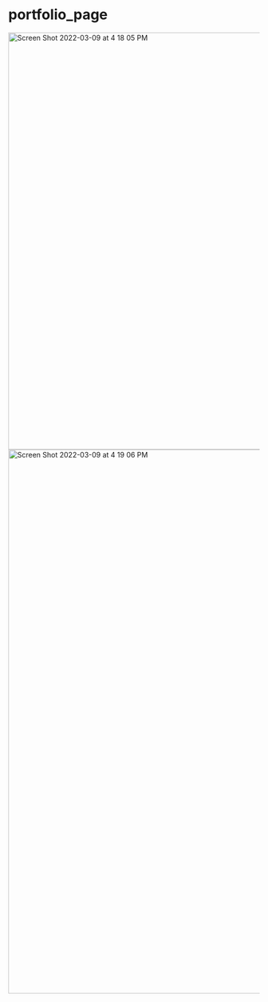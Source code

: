 # portfolio_page

<img width="837" alt="Screen Shot 2022-03-09 at 4 18 05 PM" src="https://user-images.githubusercontent.com/88092102/157561730-4886e7a0-30f7-4292-b880-1caa25bf2d61.png">


<img width="1092" alt="Screen Shot 2022-03-09 at 4 19 06 PM" src="https://user-images.githubusercontent.com/88092102/157561815-57357e29-d297-4dec-8532-3d40af20d602.png">
